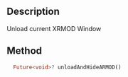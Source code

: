 ## Description

Unload current XRMOD Window

## Method

```dart
  Future<void>? unloadAndHideARMOD()
```
